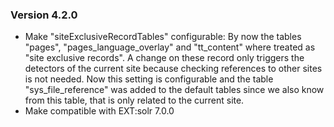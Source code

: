 ### Version 4.2.0

- Make "siteExclusiveRecordTables" configurable: By now the tables "pages", "pages_language_overlay" and "tt_content" where treated as "site exclusive records". A change on these record only triggers the detectors of the current site because checking references to other sites is not needed. Now this setting is configurable and the table "sys_file_reference" was added to the default tables since we also know from this table, that is only related to the current site.
- Make compatible with EXT:solr 7.0.0